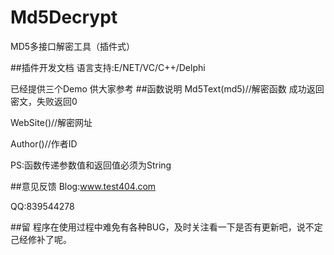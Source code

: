 # Md5Decrypt
MD5多接口解密工具（插件式）

##插件开发文档
语言支持:E/NET/VC/C++/Delphi

已经提供三个Demo 供大家参考
##函数说明
Md5Text(md5)//解密函数
成功返回密文，失败返回0

WebSite()//解密网址

Author()//作者ID

PS:函数传递参数值和返回值必须为String

##意见反馈
Blog:www.test404.com

QQ:839544278

##留
程序在使用过程中难免有各种BUG，及时关注看一下是否有更新吧，说不定己经修补了呢。
